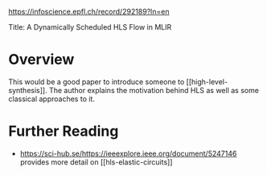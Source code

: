 
https://infoscience.epfl.ch/record/292189?ln=en

Title: A Dynamically Scheduled HLS Flow in MLIR

# Overview
This would be a good paper to introduce someone to [[high-level-synthesis]]. The author explains the motivation behind HLS as well as some classical approaches to it.

# Further Reading
- https://sci-hub.se/https://ieeexplore.ieee.org/document/5247146 provides more detail on [[hls-elastic-circuits]]